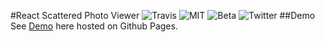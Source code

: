 #React Scattered Photo Viewer
![Travis](https://img.shields.io/teamcity/http/teamcity.jetbrains.com/s/bt345.svg?maxAge=2592000)
![MIT](https://img.shields.io/npm/l/express.svg?maxAge=2592000)
![Beta](https://img.shields.io/pypi/status/Django.svg)
![Twitter](https://img.shields.io/twitter/url/http/shields.io.svg?style=social)
##Demo
See [Demo](http://cma290.github.io/reactScatteredPicViewer/) here hosted on Github Pages.
